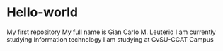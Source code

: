 # Hello-world
My first repository
My full name is Gian Carlo M. Leuterio
I am currently studying Information technology
I am studying at CvSU-CCAT Campus
